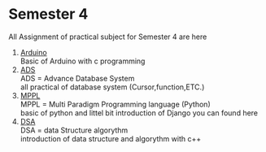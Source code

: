 # Semester 4

All Assignment of practical subject for Semester 4 are here 


1. [Arduino]()<br />
    Basic of Arduino with c programming <br />
2. [ADS]()<br />
    ADS = Advance Database System <br />
    all practical of database system (Cursor,function,ETC.) 
3. [MPPL]()<br />
    MPPL = Multi Paradigm Programming language (Python)<br />
    basic of python and littel bit introduction of Django you can found here
4. [DSA]()<br />
    DSA = data Structure algorythm<br />
    introduction of data structure and algorythm with c++ 


